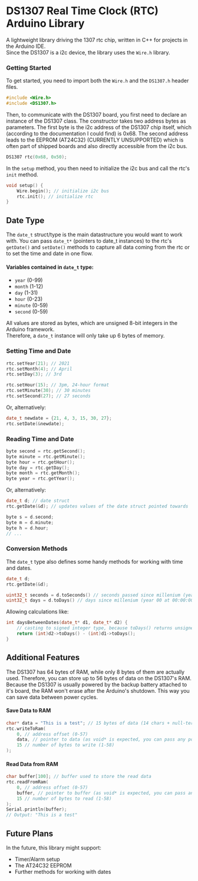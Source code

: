 # DS1307 Real Time Clock (RTC) Arduino Library
A lightweight library driving the 1307 rtc chip, written in C++ for projects in the Arduino IDE.<br>
Since the DS1307 is a i2c device, the library uses the ``Wire.h`` library.<br>

### Getting Started
To get started, you need to import both the ``Wire.h`` and the ``DS1307.h`` header files.
``` C++
#include <Wire.h>
#include <DS1307.h>
```
Then, to communicate with the DS1307 board, you first need to declare an instance of the DS1307 class. The constructor takes two address bytes as parameters. The first byte is the i2c address of the DS1307 chip itself, which (according to the documentation I could find) is 0x68.
The second address leads to the EEPROM (AT24C32) (CURRENTLY UNSUPPORTED) which is often part of shipped boards and also directly accessible from the i2c bus.
``` C++
DS1307 rtc(0x68, 0x50);
```
In the ``setup`` method, you then need to initialize the i2c bus and call the rtc's ``init`` method.
``` C++
void setup() {
    Wire.begin(); // initialize i2c bus
    rtc.init(); // initialize rtc
}
```

## Date Type
The ``date_t`` struct/type is the main datastructure you would want to work with. You can pass ``date_t*`` (pointers to date_t instances)
to the rtc's ``getDate()`` and ``setDate()`` methods to capture all data coming from the rtc or to set the time and date in one flow.<br>
#### Variables contained in ``date_t`` type:
* ``year`` (0-99)
* ``month`` (1-12)
* ``day`` (1-31)
* ``hour`` (0-23)
* ``minute`` (0-59)
* ``second`` (0-59)

All values are stored as bytes, which are unsigned 8-bit integers in the Arduino framework.<br>
Therefore, a ``date_t`` instance will only take up 6 bytes of memory.


### Setting Time and Date
``` C++
rtc.setYear(21); // 2021
rtc.setMonth(4); // April
rtc.setDay(3); // 3rd

rtc.setHour(15); // 3pm, 24-hour format
rtc.setMinute(30); // 30 minutes
rtc.setSecond(27); // 27 seconds
```
Or, alternatively:
``` C++
date_t newdate = {21, 4, 3, 15, 30, 27};
rtc.setDate(&newdate);
```
### Reading Time and Date
``` C++
byte second = rtc.getSecond();
byte minute = rtc.getMinute();
byte hour = rtc.getHour();
byte day = rtc.getDay();
byte month = rtc.getMonth();
byte year = rtc.getYear();
```
Or, alternatively:
``` C++
date_t d; // date struct
rtc.getDate(&d); // updates values of the date struct pointed towards

byte s = d.second;
byte m = d.minute;
byte h = d.hour;
// ...
```



### Conversion Methods
The ``date_t`` type also defines some handy methods for working with time and dates.
``` C++
date_t d;
rtc.getDate(&d);

uint32_t seconds = d.toSeconds() // seconds passed since millenium (year 00 at 00:00:00)
uint32_t days = d.toDays() // days since millenium (year 00 at 00:00:00)
```
Allowing calculations like:
``` C++
int daysBetweenDates(date_t* d1, date_t* d2) {
    // casting to signed integer type, because toDays() returns unsigned integer type
    return (int)d2->toDays() - (int)d1->toDays();
}
```

## Additional Features
The DS1307 has 64 bytes of RAM, while only 8 bytes of them are actually used.
Therefore, you can store up to 56 bytes of data on the DS1307's RAM.<br>
Because the DS1307 is usually powered by the backup battery attached to it's board, the RAM won't erase after the Arduino's
shutdown. This way you can save data between power cycles.

#### Save Data to RAM
```C++
char* data = "This is a test"; // 15 bytes of data (14 chars + null-termination)
rtc.writeToRam(
    0, // address offset (0-57)
    data, // pointer to data (as void* is expected, you can pass any pointer)
    15 // number of bytes to write (1-58)
);
```

#### Read Data from RAM
```C++
char buffer[100]; // buffer used to store the read data
rtc.readFromRam(
    0, // address offset (0-57)
    buffer, // pointer to buffer (as void* is expected, you can pass any pointer)
    15 // number of bytes to read (1-58)
);
Serial.println(buffer);
// Output: "This is a test"
```

## Future Plans
In the future, this library might support:
* Timer/Alarm setup
* The AT24C32 EEPROM
* Further methods for working with dates

